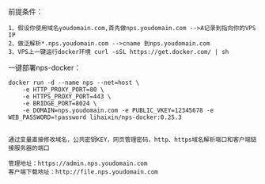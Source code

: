 前提条件：

    1、假设你使用域名youdomain.com,首先做nps.youdomain.com -->A记录到指向你的VPS IP
    2、做泛解析*.nps.youdomain.com -->cname 到nps.youdomain.com
    3、VPS上一键运行docker环境 curl -sSL https://get.docker.com/ | sh 

一键部署nps-docker：

    docker run -d --name nps --net=host \
        -e HTTP_PROXY_PORT=80 \
        -e HTTPS_PROXY_PORT=443 \
        -e BRIDGE_PORT=8024 \
        -e DOMAIN=nps.youdomain.com -e PUBLIC_VKEY=12345678 -e WEB_PASSWORD=!password lihaixin/nps-docker:0.25.3
        
     
    通过变量直接修改域名，公共密钥KEY，网页管理密码，http、https域名解析端口和客户端链接服务器的端口
    
    管理地址：https://admin.nps.youdomain.com  
    客户端下载地址：http://file.nps.youdomain.com
